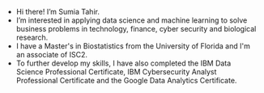 - Hi there! I’m Sumia Tahir. 
- I’m interested in applying data science and machine learning to solve business problems 
  in technology, finance, cyber security and biological research. 
- I have a Master's in Biostatistics from the University of Florida and I'm an associate of ISC2.
- To further develop my skills, I have also completed the IBM Data Science Professional Certificate, IBM Cybersecurity Analyst Professional Certificate and the Google Data Analytics Certificate. 


<!---
stahir21/stahir21 is a ✨ special ✨ repository because its `README.md` (this file) appears on your GitHub profile.
You can click the Preview link to take a look at your changes.
--->
